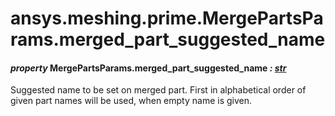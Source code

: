 # ansys.meshing.prime.MergePartsParams.merged_part_suggested_name

<a id="ansys.meshing.prime.MergePartsParams.merged_part_suggested_name"></a>

#### *property* MergePartsParams.merged_part_suggested_name *: [str](https://docs.python.org/3.11/library/stdtypes.html#str)*

Suggested name to be set on merged part. First in alphabetical order of given part names will be used, when empty name is given.

<!-- !! processed by numpydoc !! -->
